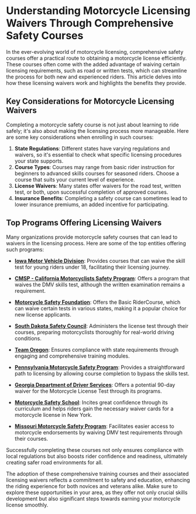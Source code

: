 # Understanding Motorcycle Licensing Waivers Through Comprehensive Safety Courses

In the ever-evolving world of motorcycle licensing, comprehensive safety courses offer a practical route to obtaining a motorcycle license efficiently. These courses often come with the added advantage of waiving certain licensing requirements, such as road or written tests, which can streamline the process for both new and experienced riders. This article delves into how these licensing waivers work and highlights the benefits they provide.

## Key Considerations for Motorcycle Licensing Waivers

Completing a motorcycle safety course is not just about learning to ride safely; it's also about making the licensing process more manageable. Here are some key considerations when enrolling in such courses:

1. **State Regulations**: Different states have varying regulations and waivers, so it's essential to check what specific licensing procedures your state supports.
2. **Course Types**: Courses may range from basic rider instruction for beginners to advanced skills courses for seasoned riders. Choose a course that suits your current level of experience.
3. **License Waivers**: Many states offer waivers for the road test, written test, or both, upon successful completion of approved courses.
4. **Insurance Benefits**: Completing a safety course can sometimes lead to lower insurance premiums, an added incentive for participating.

## Top Programs Offering Licensing Waivers

Many organizations provide motorcycle safety courses that can lead to waivers in the licensing process. Here are some of the top entities offering such programs:

- **[Iowa Motor Vehicle Division](/dir/iowa_motor_vehicle_division)**: Provides courses that can waive the skill test for young riders under 18, facilitating their licensing journey.
  
- **[CMSP - California Motorcyclists Safety Program](/dir/cmsp_-_california_motorcyclists_safety_program)**: Offers a program that waives the DMV skills test, although the written examination remains a requirement.
  
- **[Motorcycle Safety Foundation](/dir/motorcycle_safety_foundation)**: Offers the Basic RiderCourse, which can waive certain tests in various states, making it a popular choice for new license applicants.
  
- **[South Dakota Safety Council](/dir/south_dakota_safety_council)**: Administers the license test through their courses, preparing motorcyclists thoroughly for real-world driving conditions.
  
- **[Team Oregon](/dir/team_oregon)**: Ensures compliance with state requirements through engaging and comprehensive training modules.
  
- **[Pennsylvania Motorcycle Safety Program](/dir/pennsylvania_motorcycle_safety_program)**: Provides a straightforward path to licensing by allowing course completion to bypass the skills test.
  
- **[Georgia Department of Driver Services](/dir/georgia_department_of_driver_services)**: Offers a potential 90-day waiver for the Motorcycle License Test through its programs.
  
- **[Motorcycle Safety School](/dir/motorcycle_safety_school)**: Incites great confidence through its curriculum and helps riders gain the necessary waiver cards for a motorcycle license in New York.
  
- **[Missouri Motorcycle Safety Program](/dir/missouri_motorcycle_safety_program)**: Facilitates easier access to motorcycle endorsements by waiving DMV test requirements through their courses.
  
Successfully completing these courses not only ensures compliance with local regulations but also boosts rider confidence and readiness, ultimately creating safer road environments for all.

The adoption of these comprehensive training courses and their associated licensing waivers reflects a commitment to safety and education, enhancing the riding experience for both novices and veterans alike. Make sure to explore these opportunities in your area, as they offer not only crucial skills development but also significant steps towards earning your motorcycle license smoothly.
